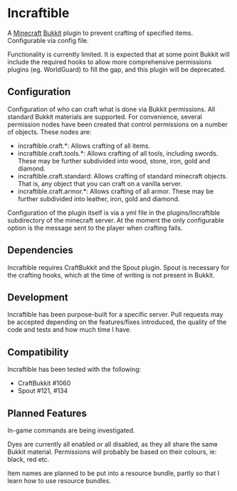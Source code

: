 Incraftible
===========

A [Minecraft](http://www.minecraft.net/) [Bukkit](http://bukkit.org/) plugin to prevent crafting of specified items. Configurable via config file.

Functionality is currently limited. It is expected that at some point Bukkit will include the required hooks to allow
more comprehensive permissions plugins (eg. WorldGuard) to fill the gap, and this plugin will be deprecated.

Configuration
-------------

Configuration of who can craft what is done via Bukkit permissions. All standard Bukkit materials are supported. For convenience, several permission nodes have
been created that control permissions on a number of objects. These nodes are:

* incraftible.craft.\*: Allows crafting of all items.
* incraftible.craft.tools.\*:  Allows crafting of all tools, including swords. These may be further subdivided into wood, stone, iron, gold and diamond.
* incraftible.craft.standard: Allows crafting of standard minecraft objects. That is, any object that you can craft on a vanilla server.
* incraftible.craft.armor.\*: Allows crafting of all armor. These may be further subdivided into leather, iron, gold and diamond.

Configuration of the plugin itself is via a yml file in the plugins/Incraftible subdirectory of the minecraft server. At the moment the only configurable option is
the message sent to the player when crafting fails.

Dependencies
------------
Incraftible requires CraftBukkit and the Spout plugin. Spout is necessary for the crafting hooks, which at the time of writing is not present in Bukkit.

Development
-----------
Incraftible has been purpose-built for a specific server. Pull requests may be accepted depending on the features/fixes introduced, the quality of the code and tests and how much time I have.

Compatibility
-------------

Incraftible has been tested with the following:

* CraftBukkit #1060
* Spout #121, #134

Planned Features
----------------
In-game commands are being investigated.

Dyes are currently all enabled or all disabled, as they all share the same Bukkit material. Permissions will probably be based on their colours, ie: black, red etc.

Item names are planned to be put into a resource bundle, partly so that I learn how to use resource bundles. 